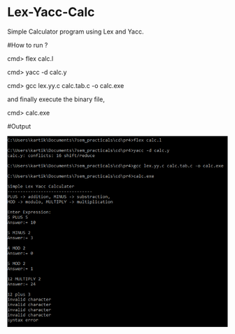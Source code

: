 # Lex-Yacc-Calc
Simple Calculator program using Lex and Yacc.

#How to run ?

cmd> flex calc.l

cmd> yacc -d calc.y

cmd> gcc lex.yy.c calc.tab.c -o calc.exe

and finally execute the binary file,

cmd> calc.exe

#Output

![Output](https://raw.githubusercontent.com/kartikchaudhari/Lex-Yacc-Calc/master/output.png)
